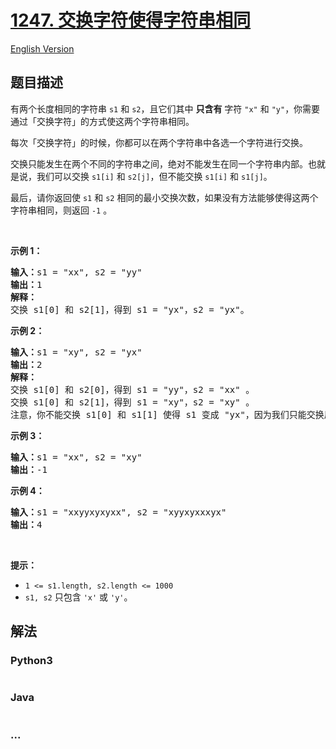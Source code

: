 # [1247. 交换字符使得字符串相同](https://leetcode-cn.com/problems/minimum-swaps-to-make-strings-equal)

[English Version](/solution/1200-1299/1247.Minimum%20Swaps%20to%20Make%20Strings%20Equal/README_EN.md)

## 题目描述

<!-- 这里写题目描述 -->

<p>有两个长度相同的字符串&nbsp;<code>s1</code> 和&nbsp;<code>s2</code>，且它们其中&nbsp;<strong>只含有</strong>&nbsp;字符&nbsp;<code>&quot;x&quot;</code> 和&nbsp;<code>&quot;y&quot;</code>，你需要通过「交换字符」的方式使这两个字符串相同。</p>

<p>每次「交换字符」的时候，你都可以在两个字符串中各选一个字符进行交换。</p>

<p>交换只能发生在两个不同的字符串之间，绝对不能发生在同一个字符串内部。也就是说，我们可以交换&nbsp;<code>s1[i]</code> 和&nbsp;<code>s2[j]</code>，但不能交换&nbsp;<code>s1[i]</code> 和&nbsp;<code>s1[j]</code>。</p>

<p>最后，请你返回使 <code>s1</code> 和 <code>s2</code> 相同的最小交换次数，如果没有方法能够使得这两个字符串相同，则返回&nbsp;<code>-1</code> 。</p>

<p>&nbsp;</p>

<p><strong>示例 1：</strong></p>

<pre><strong>输入：</strong>s1 = &quot;xx&quot;, s2 = &quot;yy&quot;
<strong>输出：</strong>1
<strong>解释：
</strong>交换 s1[0] 和 s2[1]，得到 s1 = &quot;yx&quot;，s2 = &quot;yx&quot;。</pre>

<p><strong>示例 2：</strong></p>

<pre><strong>输入：</strong>s1 = &quot;xy&quot;, s2 = &quot;yx&quot;
<strong>输出：</strong>2
<strong>解释：
</strong>交换 s1[0] 和 s2[0]，得到 s1 = &quot;yy&quot;，s2 = &quot;xx&quot; 。
交换 s1[0] 和 s2[1]，得到 s1 = &quot;xy&quot;，s2 = &quot;xy&quot; 。
注意，你不能交换 s1[0] 和 s1[1] 使得 s1 变成 &quot;yx&quot;，因为我们只能交换属于两个不同字符串的字符。</pre>

<p><strong>示例 3：</strong></p>

<pre><strong>输入：</strong>s1 = &quot;xx&quot;, s2 = &quot;xy&quot;
<strong>输出：</strong>-1
</pre>

<p><strong>示例 4：</strong></p>

<pre><strong>输入：</strong>s1 = &quot;xxyyxyxyxx&quot;, s2 = &quot;xyyxyxxxyx&quot;
<strong>输出：</strong>4
</pre>

<p>&nbsp;</p>

<p><strong>提示：</strong></p>

<ul>
	<li><code>1 &lt;= s1.length, s2.length &lt;= 1000</code></li>
	<li><code>s1, s2</code>&nbsp;只包含&nbsp;<code>&#39;x&#39;</code>&nbsp;或&nbsp;<code>&#39;y&#39;</code>。</li>
</ul>


## 解法

<!-- 这里可写通用的实现逻辑 -->

<!-- tabs:start -->

### **Python3**

<!-- 这里可写当前语言的特殊实现逻辑 -->

```python

```

### **Java**

<!-- 这里可写当前语言的特殊实现逻辑 -->

```java

```

### **...**

```

```

<!-- tabs:end -->

